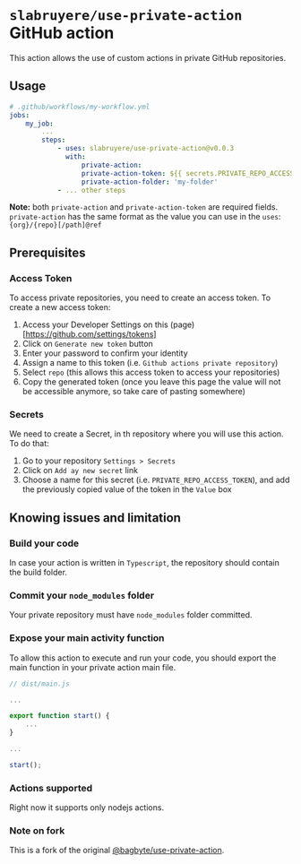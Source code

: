 # `slabruyere/use-private-action` GitHub action

This action allows the use of custom actions in private GitHub repositories.

## Usage

```yaml
# .github/workflows/my-workflow.yml
jobs:
    my_job:
        ...
        steps:
            - uses: slabruyere/use-private-action@v0.0.3
              with:
                  private-action: 
                  private-action-token: ${{ secrets.PRIVATE_REPO_ACCESS_TOKEN }}
                  private-action-folder: 'my-folder'
            - ... other steps
```

**Note:** both `private-action` and `private-action-token` are required fields. `private-action` has the same format as the value you can use in the `uses`: `{org}/{repo}[/path]@ref`

## Prerequisites

### Access Token

To access private repositories, you need to create an access token. To create a new access token:
1. Access your Developer Settings on this (page)[https://github.com/settings/tokens] 
2. Click on `Generate new token` button
3. Enter your password to confirm your identity
4. Assign a name to this token (i.e. `Github actions private repository`)
5. Select `repo` (this allows this access token to access your repositories)
6. Copy the generated token (once you leave this page the value will not be accessible anymore, so take care of pasting somewhere)

### Secrets

We need to create a Secret, in th repository where you will use this action. To do that:
1. Go to your repository `Settings > Secrets`
2. Click on `Add ay new secret` link
3. Choose a name for this secret (i.e. `PRIVATE_REPO_ACCESS_TOKEN`), and add the previously copied value of the token in the `Value` box


## Knowing issues and limitation

### Build your code

In case your action is written in `Typescript`, the repository should contain the build folder.

### Commit your `node_modules` folder

Your private repository must have `node_modules` folder committed. 

### Expose your main activity function

To allow this action to execute and run your code, you should export the main function in your private action main file.

```js
// dist/main.js

...

export function start() {
    ...
}

...

start();
```

### Actions supported

Right now it supports only nodejs actions.


### Note on fork
This is a fork of the original [@bagbyte/use-private-action](https://github.com/bagbyte/use-private-action).
